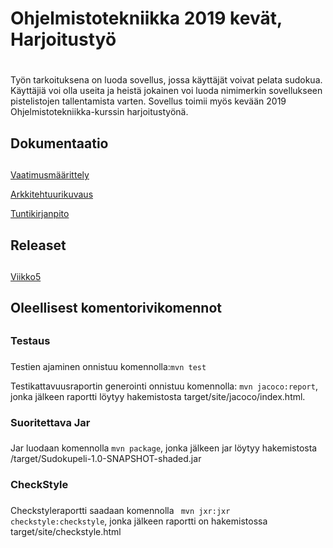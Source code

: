 # Ohjelmistotekniikka 2019 kevät, Harjoitustyö <h1>
  Työn tarkoituksena on luoda sovellus, jossa käyttäjät voivat pelata sudokua. Käyttäjiä voi olla useita ja heistä jokainen voi luoda nimimerkin sovellukseen pistelistojen tallentamista varten. Sovellus toimii myös kevään 2019 Ohjelmistotekniikka-kurssin harjoitustyönä.

  ## Dokumentaatio <h2>
  
  [Vaatimusmäärittely](https://github.com/Roeoeri/otharkka2019/blob/master/dokumentointi/alustavaMaarittelyDokumentti.md)
  
  [Arkkitehtuurikuvaus](https://github.com/Roeoeri/otharkka2019/blob/master/dokumentointi/arkkitehtuuri.md)
  
  [Tuntikirjanpito](https://github.com/Roeoeri/otharkka2019/blob/master/dokumentointi/tuntikirjanpito.md)
  
  ## Releaset <h2>
  [Viikko5](https://github.com/Roeoeri/otharkka2019/releases)
  
  ## Oleellisest komentorivikomennot <h2>
  ### Testaus <h3>
  Testien ajaminen onnistuu komennolla:`mvn test`
  
  Testikattavuusraportin generointi onnistuu komennolla: `mvn jacoco:report`, jonka jälkeen raportti löytyy hakemistosta target/site/jacoco/index.html.
  
  ### Suoritettava Jar <h3>
  Jar luodaan komennolla `mvn package`, jonka jälkeen jar löytyy hakemistosta /target/Sudokupeli-1.0-SNAPSHOT-shaded.jar
  
  ### CheckStyle <h3>
  Checkstyleraportti saadaan komennolla ` mvn jxr:jxr checkstyle:checkstyle`, jonka jälkeen raportti on hakemistossa target/site/checkstyle.html

  
  
  
  
  
  
  
  
  



